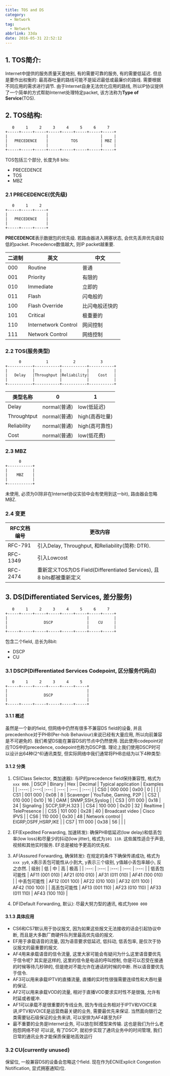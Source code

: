 ```yaml
---
title: TOS and DS
category:
  - Network
tag:
  - Network
abbrlink: 33da
date: 2016-05-31 22:52:12
---
```


## 1. TOS简介:
Internet中提供的服务质量天差地别, 有的需要可靠的服务, 有的需要低延迟. 但总是要作出权衡的: 最高吞吐量的路线可能不是延迟最低或最廉价的路线. 需要根据不同应用的需求进行调节.
由于Internet自身无法优化应用的路线, 所以IP协议提供了一个简单的方式帮助Internet处理特定packet, 该方法称为**Type of Service**(TOS).


## 2. TOS结构:
``` 
   0     1     2     3     4     5     6     7
+-----+-----+-----+-----+-----+-----+-----+-----+
|                 |                       |     |
|   PRECEDENCE    |          TOS          | MBZ |
|                 |                       |     |
+-----+-----+-----+-----+-----+-----+-----+-----+
```
TOS包括三个部分, 长度为8 bits:
* PRECEDENCE
* TOS
* MBZ

### 2.1 PRECEDENCE(优先级)
```
   0     1     2   
+-----+-----+-----+
|                 |
|   PRECEDENCE    |
|                 |
+-----+-----+-----+
```
**PRECEDENCE**表示数据包的优先级. 若路由器进入拥塞状态, 会优先丢弃优先级较低的packet. Precedence数值越大, 则IP packet越重要. 

二进制 | 英文 | 中文
------------|--------------|-----------
000 | Routine | 普通
001 | Priority | 有限的
010 | Immediate | 立即的
011 | Flash | 闪电般的
100 | Flash Override | 比闪电般还快的
101 | Critical | 极重要的
110 | Internetwork Control | 网间控制
111 | Network Control | 网络控制

### 2.2 TOS(服务类型)
```
      0           1           2           3
+-----------+-----------+-----------+-----------+
|           |           |           |           |
|   Delay   |Throughput |Reliability|    Cost   |
|           |           |           |           |
+-----------+-----------+-----------+-----------+
```

类型名称 | 0 | 1
------------|--------------|-----------
Delay | normal(普通) | low(低延迟)
Throughtput | normal(普通) | high(高吞吐量)
Reliability | normal(普通) | high(高可靠性)
Cost | normal(普通) | low(低花费)

### 2.3 MBZ
```
      0
+-----------+
|           |
|    MBZ    |
|           |
+-----------+
```
未使用, 必须为0(除非在Internet协议实验中会有使用到这一bit), 路由器会忽略MBZ.

### 2.4 变更
RFC文档编号 | 更改内容
------------|--------------
RFC-791 | 引入Delay, Throughput, 和Reliability(简称: DTR).
RFC-1349 | 引入Lowcost
RFC-2474 | 重新定义TOS为DS Field(Differentiated Services), 且8 bits都被重新定义



## 3. DS(Differentiated Services, 差分服务)
```
   0     1     2     3     4     5     6     7
+-----+-----+-----+-----+-----+-----+-----+-----+
|                                   |           |
|                DSCP               |    CU     |
|                                   |           |
+-----+-----+-----+-----+-----+-----+-----+-----+
```
包含二个field, 总长为8bit:
* DSCP
* CU

### 3.1 DSCP(Differentiated Services Codepoint, 区分服务代码点)
```
   0     1     2     3     4     5 
+-----+-----+-----+-----+-----+-----+
|                                   |
|                DSCP               |
|                                   |
+-----+-----+-----+-----+-----+-----+
```
#### 3.1.1 概述
虽然是一个新的field, 但网络中仍然有很多不兼容DS field的设备, 并且precedenhce对于PHB(Per-hob Behaviour)来说已经有大量应用, 所以向前兼容是不可避免的. 我们希望DS能在兼容DS的节点中仍然使用. 因此使用codepoint对应TOS中的precedence, codepoint也称为DSCP值. 
理论上我们使用DSCP时可以设计出64种(2^6)通讯类型, 但实际网络中我们通常将PHB总结为以下4种类型:

#### 3.1.2 分类
1. CS(Class Selector, 类加速器): 与IP的precedence field保持兼容性, 格式为`xxx 000`.
| DSCP | Binary | Hex | Decimal | Typical application | Examples |
| :----: | :---:| :---: | :---: | :---: | :---: |
| CS0 | 000 000 | 0x00 | 0  |   | 	 |
| CS1 | 001 000 | 0x08 | 8  | Scavenger | YouTube, Gaming, P2P |
| CS2 | 010 000 | 0x10 | 16 | OAM | SNMP,SSH,Syslog |
| CS3 | 011 000 | 0x18 | 24 | Signaling | SCCP,SIP,H.323 |
| CS4 | 100 000 | 0x20 | 32 | Realtime | TelePresence |
| CS5 | 101 000 | 0x28 | 40 | Broadcast video | Cisco IPVS |
| CS6 | 110 000 | 0x30 | 48 | Network control | EIGRP,OSPF,HSRP,IKE |
| CS7 | 111 000 | 0x38 | 56 |   |    |

2. EF(Expedited Forwarding, 加速转发): 确保PHB低延迟(low delay)和低丢包率(low loss)和尽量少的抖动(low jitter), 格式为`101 110`. 这些属性适合于声音, 视频和其他实时服务. EF总是被给予更高的优先权.

3. AF(Assured Forwarding, 确保转发): 在规定的条件下确保传递成功, 格式为`xxx yy0`, x表示丢包可能性从小到大, y表示三个级别, y值越小丢包率越小, 反之亦然.
| 级别 | 低 | 中 | 高 | 极高 |
| :---: | :---: | :---: | :---: | :---: |
| 低丢包可能性 | AF11 (001 010) | AF21 (010 010) | AF31 (011 010) | AF41 (100 010) |
| 中丢包可能性 | AF12 (001 100) | AF22 (010 100) | AF32 (011 100) | AF42 (100 100) |
| 高丢包可能性 | AF13 (001 110) | AF23 (010 110) | AF33 (011 110) | AF43 (100 110) |

4. DF(Default Forwarding, 默认): 尽最大努力型的通讯, 格式为`000 000`

#### 3.1.3 具体应用
* CS6和CS7默认用于协议报文, 因为如果这些报文无法接收的话会引起协议中断, 而且是大多数厂商硬件队列里最高优先级的报文.
* EF用于承载语音的流量, 因为语音要求低延迟, 低抖动, 低丢包率, 是仅次于协议报文的最重要的报文.
* AF4用来承载语音的信令流量, 这里大家可能会有疑问为什么这里语音要优先于信令呢? 其实是这样的, 这里的信令是电话的呼叫控制, 你是可以忍受在接通的时候等待几秒钟的, 但是绝对不能允许在通话的时候的中断. 所以语音要优先于信令.
* AF3可以用来承载IPTV的直播流量, 直播的实时性很强需要连续性和大吞吐量的保证.
* AF2可以用来承载VOD的流量, 相对于直播VOD要求实时性不是很强, 允许有时延或者缓冲.
* AF1可以承载不是很重要的专线业务, 因为专线业务相对于IPTV和VOICE来讲,IPTV和VOICE是运营商最关键的业务, 需要最优先来保证. 当然面向银行之类需要钻石级保证的业务来讲, 可以安排为AF4甚至为EF
* 最不重要的业务是Internet业务, 可以放在BE模型来传输. 这也是我们为什么老抱怨网络不好
可以说, 有了DSCP, 就初步实现了通讯业务中的时间管理, 我们日常的通讯业务才能保质保量地高效运行

### 3.2 CU(currently unused)
保留位, 一般兼容DS的设备会忽略这个field. 现在作为ECN(Explicit Congestion Notification, 显式拥塞通知)位.
